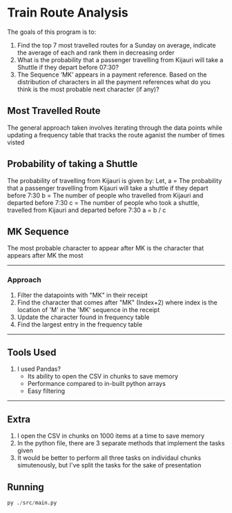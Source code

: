 # Train Route Analysis

The goals of this program is to:

1.  Find the top 7 most travelled routes for a Sunday on average, indicate the average of each and rank them in decreasing order
2.  What is the probability that a passenger travelling from Kijauri will take a Shuttle if they depart before 07:30?
3.  The Sequence ‘MK’ appears in a payment reference. Based on the distribution of characters in all the payment references what do you think is the most probable next character (if any)?

## Most Travelled Route

The general approach taken involves iterating through the data points while updating a frequency table that tracks the route aganist the number of times visted

## Probability of taking a Shuttle

The probability of travelling from Kijauri is given by:
Let, a = The probability that a passenger travelling from Kijauri will take a shuttle if they depart before 7:30
b = The number of people who travelled from Kijauri and departed before 7:30
c = The number of people who took a shuttle, travelled from Kijauri and departed before 7:30
a = b / c

## MK Sequence

The most probable character to appear after MK is the character that appears after MK the most

---

### Approach

1. Filter the datapoints with "MK" in their receipt
2. Find the character that comes after "MK" (Index+2) where index is the location of 'M' in the 'MK' sequence in the receipt
3. Update the character found in frequency table
4. Find the largest entry in the frequency table

---

## Tools Used

1. I used Pandas?
   - Its ability to open the CSV in chunks to save memory
   - Performance compared to in-built python arrays
   - Easy filtering

---

## Extra

1. I open the CSV in chunks on 1000 items at a time to save memory
2. In the python file, there are 3 separate methods that implement the tasks given
3. It would be better to perform all three tasks on individaul chunks simutenously, but I've split the tasks for the sake of presentation

## Running

```python
py ./src/main.py
```
